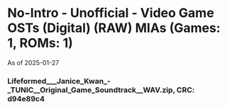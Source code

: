 # No-Intro - Unofficial - Video Game OSTs (Digital) (RAW) MIAs (Games: 1, ROMs: 1)
As of 2025-01-27
### Lifeformed___Janice_Kwan_-_TUNIC__Original_Game_Soundtrack__WAV.zip, CRC: d94e89c4
